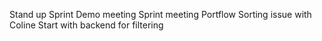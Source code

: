 Stand up
Sprint Demo meeting
Sprint meeting Portflow
Sorting issue with Coline
Start with backend for filtering
